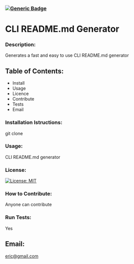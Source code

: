 ### [![Generic Badge](https://img.shields.io/badge/User-Eric-blue)](https://github.com/0216johnsoneric) 
#  CLI README.md Generator
### Description:
Generates a fast and easy to use CLI README.md generator
## Table of Contents:
- Install
- Usage
- Licence
- Contribute
- Tests
- Email
### Installation Istructions:
git clone 
### Usage:
CLI README.md generator
### License: 
 [![License: MIT](https://img.shields.io/badge/License-MIT-yellow.svg)](https://opensource.org/licenses/MIT) 
### How to Contribute:
Anyone can contribute 
### Run Tests: 
Yes
## Email:
eric@gmail.com
